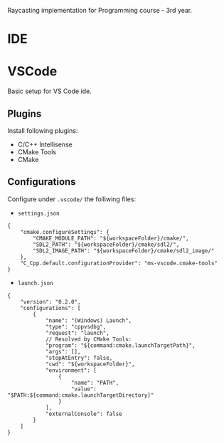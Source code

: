 Raycasting implementation for Programming course - 3rd year.

# IDE
# VSCode 
Basic setup for VS Code ide.

## Plugins
Install following plugins:
- C/C++ Intellisense
- CMake Tools
- CMake

## Configurations

Configure under `.vscode/` the folliwing files:
- `settings.json`
```
{
    "cmake.configureSettings": { 
        "CMAKE_MODULE_PATH": "${workspaceFolder}/cmake/",
        "SDL2_PATH": "${workspaceFolder}/cmake/sdl2/",
        "SDL2_IMAGE_PATH": "${workspaceFolder}/cmake/sdl2_image/"
    },
    "C_Cpp.default.configurationProvider": "ms-vscode.cmake-tools"
}
```
- `launch.json`
```
{
    "version": "0.2.0",
    "configurations": [
        {
            "name": "(Windows) Launch",
            "type": "cppvsdbg",
            "request": "launch",
            // Resolved by CMake Tools:
            "program": "${command:cmake.launchTargetPath}",
            "args": [],
            "stopAtEntry": false,
            "cwd": "${workspaceFolder}",
            "environment": [
                {
                    "name": "PATH",
                    "value": "$PATH:${command:cmake.launchTargetDirectory}"
                }
            ],
            "externalConsole": false
        }
    ]
}
```